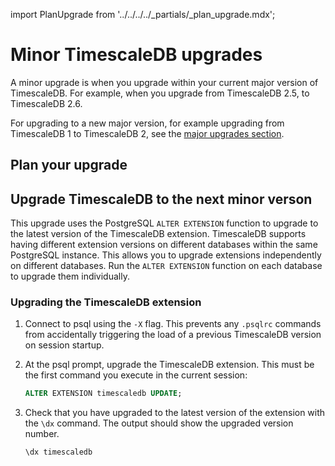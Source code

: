 import PlanUpgrade from '../../../../_partials/_plan_upgrade.mdx';

# Minor TimescaleDB upgrades
A minor upgrade is when you upgrade within your current major version of
TimescaleDB. For example, when you upgrade from TimescaleDB&nbsp;2.5, to
TimescaleDB&nbsp;2.6.

For upgrading to a new major version, for example upgrading from
TimescaleDB&nbsp;1 to TimescaleDB&nbsp;2, see the
[major upgrades section][upgrade-major].

## Plan your upgrade
<PlanUpgrade />

## Upgrade TimescaleDB to the next minor verson
This upgrade uses the PostgreSQL `ALTER EXTENSION` function to upgrade to the
latest version of the TimescaleDB extension. TimescaleDB supports having
different extension versions on different databases within the same PostgreSQL
instance. This allows you to upgrade extensions independently on different
databases. Run the `ALTER EXTENSION` function on each database to upgrade them
individually.

<procedure>

### Upgrading the TimescaleDB extension

1. Connect to psql using the `-X` flag. This prevents any `.psqlrc` commands
   from accidentally triggering the load of a previous TimescaleDB version on
   session startup.
1. At the psql prompt, upgrade the TimescaleDB extension. This must be the first
   command you execute in the current session:

    ```sql
    ALTER EXTENSION timescaledb UPDATE;
    ```

1. Check that you have upgraded to the latest version of the extension with the
   `\dx` command. The output should show the upgraded version number.

    ```sql
    \dx timescaledb
    ```

</procedure>

[backup]: /timescaledb/:currentVersion:/how-to-guides/backup-and-restore/
[changes-in-2.0]: /timescaledb/:currentVersion:/overview/release-notes/changes-in-timescaledb-2/
[cloud-update-pg]: cloud/:currentVersion:/maintenance/#upgrade-to-a-new-postgresql-version
[downgrade]: /timescaledb/:currentVersion:/how-to-guides/upgrades/downgrade-timescaledb/
[install]: /timescaledb/:currentVersion:/install/:currentVersion:/
[mst-update-pg]: https://kb-managed.timescale.com/en/articles/5368016-perform-a-postgresql-major-version-upgrade
[pg_dump]: https://www.postgresql.org/docs/current/app-pgdump.html
[pg_upgrade]: https://www.postgresql.org/docs/current/static/pgupgrade.html
[self-hosted-update-pg]: /timescaledb/:currentVersion:/how-to-guides/update-timescaledb/upgrade-postgresql/
[telemetry]: /timescaledb/:currentVersion:/administration/telemetry/
[update-docker]: /timescaledb/:currentVersion:/how-to-guides/upgrades/updating-docker/
[update-timescaledb]: /timescaledb/:currentVersion:/how-to-guides/upgrades/update-timescaledb/
[update-tsdb-2]: /timescaledb/:currentVersion:/how-to-guides/upgrades/update-timescaledb-2/
[upgrade-pg]: /timescaledb/:currentVersion:/how-to-guides/upgrades/upgrade-postgresql/
[upgrade-major]: timescaledb/:currentVersion:/how-to-guides/upgrades/major-upgrade/
[relnotes]: /timescaledb/:currentVersion:/overview/release-notes/
